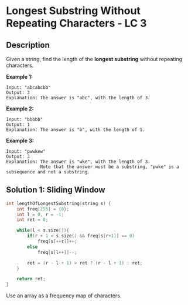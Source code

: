 # Longest Substring Without Repeating Characters - LC 3

## Description

Given a string, find the length of the **longest substring** without repeating characters.

**Example 1:**

```
Input: "abcabcbb"
Output: 3 
Explanation: The answer is "abc", with the length of 3. 
```

**Example 2:**

```
Input: "bbbbb"
Output: 1
Explanation: The answer is "b", with the length of 1.
```

**Example 3:**

```
Input: "pwwkew"
Output: 3
Explanation: The answer is "wke", with the length of 3. 
             Note that the answer must be a substring, "pwke" is a subsequence and not a substring.
```

## Solution 1: Sliding Window

```cpp
int lengthOfLongestSubstring(string s) {
    int freq[256] = {0};
    int l = 0, r = -1;
    int ret = 0;

    while(l < s.size()){
        if(r + 1 < s.size() && freq[s[r+1]] == 0)
            freq[s[++r]]++;
        else
            freq[s[l++]]--;

        ret = (r - l + 1) > ret ? (r - l + 1) : ret;
    }

    return ret;
}
```

Use an array as a frequency map of characters.